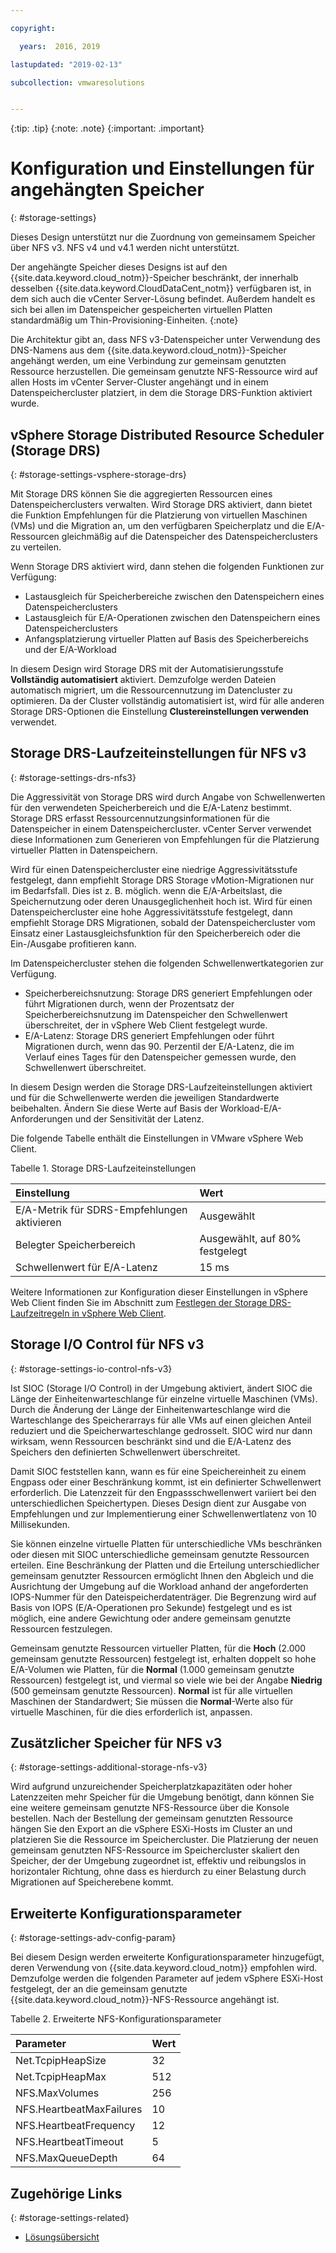 ```yaml
---

copyright:

  years:  2016, 2019

lastupdated: "2019-02-13"

subcollection: vmwaresolutions


---
```


{:tip: .tip}
{:note: .note}
{:important: .important}

# Konfiguration und Einstellungen für angehängten Speicher
{: #storage-settings}

Dieses Design unterstützt nur die Zuordnung von gemeinsamem Speicher über NFS v3. NFS v4 und v4.1 werden nicht unterstützt.

Der angehängte Speicher dieses Designs ist auf den {{site.data.keyword.cloud_notm}}-Speicher beschränkt, der innerhalb desselben {{site.data.keyword.CloudDataCent_notm}} verfügbaren ist, in dem sich auch die vCenter Server-Lösung befindet. Außerdem handelt es sich bei allen im Datenspeicher gespeicherten virtuellen Platten standardmäßig um Thin-Provisioning-Einheiten.
{:note}

Die Architektur gibt an, dass NFS v3-Datenspeicher unter Verwendung des DNS-Namens aus dem {{site.data.keyword.cloud_notm}}-Speicher angehängt werden, um eine Verbindung zur gemeinsam genutzten Ressource herzustellen. Die gemeinsam genutzte NFS-Ressource wird auf allen Hosts im vCenter Server-Cluster angehängt und in einem Datenspeichercluster platziert, in dem die Storage DRS-Funktion aktiviert wurde.

## vSphere Storage Distributed Resource Scheduler (Storage DRS)
{: #storage-settings-vsphere-storage-drs}

Mit Storage DRS können Sie die aggregierten Ressourcen eines Datenspeicherclusters verwalten. Wird Storage DRS aktiviert, dann bietet die Funktion Empfehlungen für die Platzierung von virtuellen Maschinen (VMs) und die Migration an, um den verfügbaren Speicherplatz und die E/A-Ressourcen gleichmäßig auf die Datenspeicher des Datenspeicherclusters zu verteilen.

Wenn Storage DRS aktiviert wird, dann stehen die folgenden Funktionen zur Verfügung:
* Lastausgleich für Speicherbereiche zwischen den Datenspeichern eines Datenspeicherclusters
* Lastausgleich für E/A-Operationen zwischen den Datenspeichern eines Datenspeicherclusters
* Anfangsplatzierung virtueller Platten auf Basis des Speicherbereichs und der E/A-Workload

In diesem Design wird Storage DRS mit der Automatisierungsstufe **Vollständig automatisiert** aktiviert. Demzufolge werden Dateien automatisch migriert, um die Ressourcennutzung im Datencluster zu optimieren. Da der Cluster vollständig automatisiert ist, wird für alle anderen Storage DRS-Optionen die Einstellung **Clustereinstellungen verwenden** verwendet.

## Storage DRS-Laufzeiteinstellungen für NFS v3
{: #storage-settings-drs-nfs3}

Die Aggressivität von Storage DRS wird durch Angabe von Schwellenwerten für den verwendeten Speicherbereich und die E/A-Latenz bestimmt. Storage DRS erfasst Ressourcennutzungsinformationen für die Datenspeicher in einem Datenspeichercluster. vCenter Server verwendet diese Informationen zum Generieren von Empfehlungen für die Platzierung virtueller Platten in Datenspeichern.

Wird für einen Datenspeichercluster eine niedrige Aggressivitätsstufe festgelegt, dann empfiehlt Storage DRS Storage vMotion-Migrationen nur im Bedarfsfall. Dies ist z. B. möglich. wenn die E/A-Arbeitslast, die Speichernutzung oder deren Unausgeglichenheit hoch ist. Wird für einen Datenspeichercluster eine hohe Aggressivitätsstufe festgelegt, dann empfiehlt Storage DRS Migrationen, sobald der Datenspeichercluster vom Einsatz einer Lastausgleichsfunktion für den Speicherbereich oder die Ein-/Ausgabe profitieren kann.

Im Datenspeichercluster stehen die folgenden Schwellenwertkategorien zur Verfügung.

* Speicherbereichsnutzung: Storage DRS generiert Empfehlungen oder führt Migrationen durch, wenn der Prozentsatz der Speicherbereichsnutzung im Datenspeicher den Schwellenwert überschreitet, der in vSphere Web Client festgelegt wurde.
* E/A-Latenz: Storage DRS generiert Empfehlungen oder führt Migrationen durch, wenn das 90. Perzentil der E/A-Latenz, die im Verlauf eines Tages für den Datenspeicher gemessen wurde, den Schwellenwert überschreitet.

In diesem Design werden die Storage DRS-Laufzeiteinstellungen aktiviert und für die Schwellenwerte werden die jeweiligen Standardwerte beibehalten. Ändern Sie diese Werte auf Basis der Workload-E/A-Anforderungen und der Sensitivität der Latenz.

Die folgende Tabelle enthält die Einstellungen in VMware vSphere Web Client.

Tabelle 1. Storage DRS-Laufzeiteinstellungen

| Einstellung       | Wert  |
|:--------------- |:------ |
| E/A-Metrik für SDRS-Empfehlungen aktivieren | Ausgewählt |
| Belegter Speicherbereich | Ausgewählt, auf 80% festgelegt |
| Schwellenwert für E/A-Latenz | 15 ms |

Weitere Informationen zur Konfiguration dieser Einstellungen in vSphere Web Client finden Sie im Abschnitt zum [Festlegen der Storage DRS-Laufzeitregeln in vSphere Web Client](https://docs.vmware.com/en/VMware-vSphere/5.5/com.vmware.vsphere.resmgmt.doc/GUID-AD2D13CE-539B-48C3-BBC9-E55A834874F0.html).

## Storage I/O Control für NFS v3
{: #storage-settings-io-control-nfs-v3}

Ist SIOC (Storage I/O Control) in der Umgebung aktiviert, ändert SIOC die Länge der Einheitenwarteschlange für einzelne virtuelle Maschinen (VMs). Durch die Änderung der Länge der Einheitenwarteschlange wird die Warteschlange des Speicherarrays für alle VMs auf einen gleichen Anteil reduziert und die Speicherwarteschlange gedrosselt. SIOC wird nur dann wirksam, wenn Ressourcen beschränkt sind und die E/A-Latenz des Speichers den definierten Schwellenwert überschreitet.

Damit SIOC feststellen kann, wann es für eine Speichereinheit zu einem Engpass oder einer Beschränkung kommt, ist ein definierter Schwellenwert erforderlich. Die Latenzzeit für den Engpassschwellenwert variiert bei den unterschiedlichen Speichertypen. Dieses Design dient zur Ausgabe von Empfehlungen und zur Implementierung einer Schwellenwertlatenz von 10 Millisekunden.

Sie können einzelne virtuelle Platten für unterschiedliche VMs beschränken oder diesen mit SIOC unterschiedliche gemeinsam genutzte Ressourcen erteilen. Eine Beschränkung der Platten und die Erteilung unterschiedlicher gemeinsam genutzter Ressourcen ermöglicht Ihnen den Abgleich und die Ausrichtung der Umgebung auf die Workload anhand der angeforderten IOPS-Nummer für den Dateispeicherdatenträger. Die Begrenzung wird auf Basis von IOPS (E/A-Operationen pro Sekunde) festgelegt und es ist möglich, eine andere Gewichtung oder andere gemeinsam genutzte Ressourcen festzulegen.

Gemeinsam genutzte Ressourcen virtueller Platten, für die **Hoch** (2.000 gemeinsam genutzte Ressourcen) festgelegt ist, erhalten doppelt so hohe E/A-Volumen wie Platten, für die **Normal** (1.000 gemeinsam genutzte Ressourcen) festgelegt ist, und viermal so viele wie bei der Angabe **Niedrig** (500 gemeinsam genutzte Ressourcen). **Normal** ist für alle virtuellen Maschinen der Standardwert; Sie müssen die **Normal**-Werte also für virtuelle Maschinen, für die dies erforderlich ist, anpassen.

## Zusätzlicher Speicher für NFS v3
{: #storage-settings-additional-storage-nfs-v3}

Wird aufgrund unzureichender Speicherplatzkapazitäten oder hoher Latenzzeiten mehr Speicher für die Umgebung benötigt, dann können Sie eine weitere gemeinsam genutzte NFS-Ressource über die Konsole bestellen. Nach der Bestellung der gemeinsam genutzten Ressource hängen Sie den Export an die vSphere ESXi-Hosts im Cluster an und platzieren Sie die Ressource im Speichercluster. Die Platzierung der neuen gemeinsam genutzten NFS-Ressource im Speichercluster skaliert den Speicher, der der Umgebung zugeordnet ist, effektiv und reibungslos in horizontaler Richtung, ohne dass es hierdurch zu einer Belastung durch Migrationen auf Speicherebene kommt.

## Erweiterte Konfigurationsparameter
{: #storage-settings-adv-config-param}

Bei diesem Design werden erweiterte Konfigurationsparameter hinzugefügt, deren Verwendung von {{site.data.keyword.cloud_notm}} empfohlen wird. Demzufolge werden die folgenden Parameter auf jedem vSphere ESXi-Host festgelegt, der an die gemeinsam genutzte {{site.data.keyword.cloud_notm}}-NFS-Ressource angehängt ist.

Tabelle 2. Erweiterte NFS-Konfigurationsparameter

| Parameter       | Wert  |
|:--------------- |:------ |
| Net.TcpipHeapSize | 32 |
| Net.TcpipHeapMax | 512 |
| NFS.MaxVolumes | 256 |
| NFS.HeartbeatMaxFailures | 10 |
| NFS.HeartbeatFrequency  | 12 |
| NFS.HeartbeatTimeout | 5 |
| NFS.MaxQueueDepth | 64 |

## Zugehörige Links
{: #storage-settings-related}

* [Lösungsübersicht](/docs/services/vmwaresolutions/archiref/solution?topic=vmware-solutions-solution_overview)
